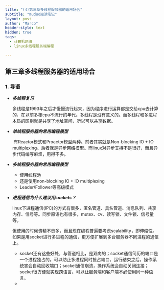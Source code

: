```yaml
---
title: "(4)第三章多线程服务器的适用场合"
subtitle: "muduo阅读笔记"
layout: post
author: "Marco"
header-style: text
hidden: true
tags:
  - 计算机网络
  - linux多线程服务端编程

---
```


 ## 第三章多线程服务器的适用场合

### 1. 导语

- ***多线程复习***

  ​	多线程是1993年之后才慢慢流行起来，因为程序进行运算都是交给cpu去计算的，在以前多核cpu不流行的年代，多线程是没有意义的。而多线程和多进程本质的区别就是共享了地址空间，所以可以共享数据。

- ***单线程服务器的常用编程模型***

  ​	有Reactor模式和Proactor模型两种。前者其实就是Non-blocking IO + IO multiplexing。后者就是异步网络模型。而linux对异步支持不是很好，而且异步代码编写麻烦，用得不多。

- ***多线程服务器的常用编程模型***

  - 使用线程池
  - 还是使用non-blocking IO + IO multiplexing
  - Leader/Follower等高级模式

- ***进程通信为什么建议用sockets？***

  ​	linux下进程通信(IPC)的方式有很多，匿名管道、具名管道、消息队列、共享内存、信号等。同步原语也有很多，mutex、cv、读写锁、文件锁、信号量等。

  ​	但使用的时候贵精不贵多，而且现在编程普遍要考虑scalability，即伸缩性。如果是用socket进行多进程的通信，更方便扩展到多台服务器不同进程的通信上。

  - socket还有这些好处，与管道相比，是双向的；socket通信简历的端口是一个进程独占的，可以防止多进程同时抢占端口，运行结束之后，操作系统害会自动回收端口；socket通信崩溃，操作系统会自动关闭连接；socket很方便就实现跨语言，可以让服务端和客户端不必使用同一种语言。
  - 

  

